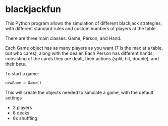 # blackjackfun
This Python program allows the simulation of different blackjack strategies, with different standard rules and custom numbers of players at the table

There are three main classes: Game, Person, and Hand. 

Each Game object has as many players as you want (7 is the max at a table, but who cares), along with the dealer. Each Person has different hands, consisting of the cards they are dealt, their actions (split, hit, double), and their bets.

To start a game:
``` python 
newGame = Game()
```

This will create the objects needed to simulate a game, with the default settings
  - 2 players
  - 6 decks
  - 6x shuffling
